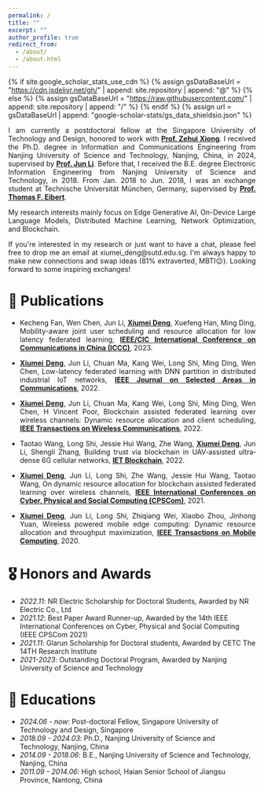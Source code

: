 ```yaml
---
permalink: /
title: ""
excerpt: ""
author_profile: true
redirect_from: 
  - /about/
  - /about.html
---
```


{% if site.google_scholar_stats_use_cdn %}
{% assign gsDataBaseUrl = "https://cdn.jsdelivr.net/gh/" | append: site.repository | append: "@" %}
{% else %}
{% assign gsDataBaseUrl = "https://raw.githubusercontent.com/" | append: site.repository | append: "/" %}
{% endif %}
{% assign url = gsDataBaseUrl | append: "google-scholar-stats/gs_data_shieldsio.json" %}

<span class='anchor' id='about-me'></span>

<p align="justify"> I am currently a postdoctoral fellow at the Singapore University of Technology and Design, honored to work with <a href = "https://sites.google.com/view/zehuixiong"><b>Prof. Zehui Xiong</b></a>. I received the Ph.D. degree in Information and Communications Engineering from Nanjing University of Science and Technology, Nanjing, China, in 2024, supervised by <a href = "https://scholar.google.com/citations?user=pg2qGzQAAAAJ&hl=zh-CN"><b>Prof. Jun Li</b></a>. Before that, I received the B.E. degree Electronic Information Engineering from Nanjing University of Science and Technology, in 2018. From Jan. 2018 to Jun. 2018, I was an exchange student at Technische Universität München, Germany, supervised by <a href = "https://scholar.google.de/citations?user=dCvUPdoAAAAJ&hl=de"><b>Prof. Thomas F. Eibert</b></a>. </p>

<p align="justify"> My research interests mainly focus on Edge Generative AI, On-Device Large Language Models, Distributed Machine Learning, Network Optimization, and Blockchain. </p>

<p align="justify"> If you're interested in my research or just want to have a chat, please feel free to drop me an email at xiumei_deng@sutd.edu.sg. I'm always happy to make new connections and swap ideas (81% extraverted, MBTI😉). Looking forward to some inspiring exchanges! </p>


# 📝 Publications

- <p align="justify"> Kecheng Fan, Wen Chen, Jun Li, <u><b>Xiumei Deng</b></u>, Xuefeng Han, Ming Ding, Mobility-aware joint user scheduling and resource allocation for low latency federated learning, <u><b>IEEE/CIC International Conference on Communications in China (ICCC)</b></u>, 2023. </p>
- <p align="justify"> <u><b>Xiumei Deng</b></u>, Jun Li, Chuan Ma, Kang Wei, Long Shi, Ming Ding, Wen Chen, Low-latency federated learning with DNN partition in distributed industrial IoT networks, <u><b>IEEE Journal on Selected Areas in Communications</b></u>, 2022. </p>
- <p align="justify"> <u><b>Xiumei Deng</b></u>, Jun Li, Chuan Ma, Kang Wei, Long Shi, Ming Ding, Wen Chen, H Vincent Poor, Blockchain assisted federated learning over wireless channels: Dynamic resource allocation and client scheduling, <u><b>IEEE Transactions on Wireless Communications</b></u>, 2022. </p>
- <p align="justify"> Taotao Wang, Long Shi, Jessie Hui Wang, Zhe Wang, <u><b>Xiumei Deng</b></u>, Jun Li, Shengli Zhang, Building trust via blockchain in UAV‐assisted ultra‐dense 6G cellular networks, <u><b>IET Blockchain</b></u>, 2022. </p>
- <p align="justify"> <u><b>Xiumei Deng</b></u>, Jun Li, Long Shi, Zhe Wang, Jessie Hui Wang, Taotao Wang, On dynamic resource allocation for blockchain assisted federated learning over wireless channels, <u><b>IEEE International Conferences on Cyber, Physical and Social Computing (CPSCom)</b></u>, 2021. </p>
- <p align="justify"> <u><b>Xiumei Deng</b></u>, Jun Li, Long Shi, Zhiqiang Wei, Xiaobo Zhou, Jinhong Yuan, Wireless powered mobile edge computing: Dynamic resource allocation and throughput maximization, <u><b>IEEE Transactions on Mobile Computing</b></u>, 2020. </p>


# 🎖 Honors and Awards
- *2022.11*: NR Electric Scholarship for Doctoral Students, Awarded by NR Electric Co., Ltd 
- *2021.12*: Best Paper Award Runner-up, Awarded by the 14th IEEE International Conferences on Cyber, Physical and Social Computing (IEEE CPSCom 2021)
- *2021.11*: Glarun Scholarship for Doctoral students, Awarded by CETC The 14TH Research Institute 
- *2021-2023*: Outstanding Doctoral Program, Awarded by Nanjing University of Science and Technology

# 📖 Educations
- *2024.06 - now*: Post-doctoral Fellow, Singapore University of Technology and Design, Singapore 
- *2018.09 - 2024.03*: Ph.D., Nanjing University of Science and Technology, Nanjing, China
- *2014.09 - 2018.06*: B.E., Nanjing University of Science and Technology, Nanjing, China
- *2011.09 - 2014.06*: High school, Haian Senior School of Jiangsu Province, Nantong, China 
